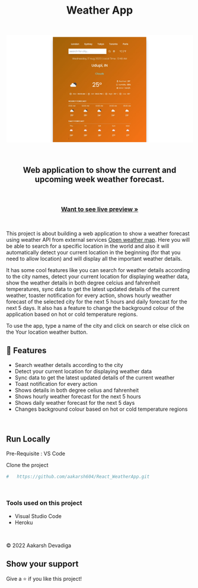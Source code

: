 <h1 align="center">Weather App</h1> 
<br/>

![](./src/assets/weatherApp.png)

<br/>
<h2 align="center">Web application to show the current and upcoming week weather forecast.</h2> 

<br/>

<h3 align="center"><a href="https://incandescent-toffee-012bd4.netlify.app/"><strong>Want to see live preview »</strong></a></h3>

<br/>

This project is about building a web application to show a weather forecast using weather API from external services [Open weather map](https://openweathermap.org/). Here you will be able to search for a specific location in the world and also it will automatically detect your current location in the beginning (for that you need to allow location) and will display all the important weather details.

It has some cool features like you can search for weather details according to the city names, detect your current location for displaying weather data, show the weather details in both degree celcius and fahrenheit temperatures, sync data to get the latest updated details of the current weather, toaster notification for every action, shows hourly weather forecast of the selected city for the next 5 hours and daily forecast for the next 5 days. It also has a feature to change the background colour of the application based on hot or cold temperature regions.

To use the app, type a name of the city and click on search or else click on the Your location weather button.

## 🚀 Features
- Search weather details according to the city
- Detect your current location for displaying weather data
- Sync data to get the latest updated details of the current weather
- Toast notification for every action
- Shows details in both degree celius and fahrenheit
- Shows hourly weather forecast for the next 5 hours
- Shows daily weather forecast for the next 5 days
- Changes background colour based on hot or cold temperature regions


<br/>


## Run Locally

Pre-Requisite : 
VS Code

Clone the project

```bash
#   https://github.com/aakarsh604/React_WeatherApp.git
```

<br/>

### Tools used on this project

- Visual Studio Code
- Heroku

<br/>


© 2022 Aakarsh Devadiga

## Show your support

Give a ⭐️ if you like this project!
